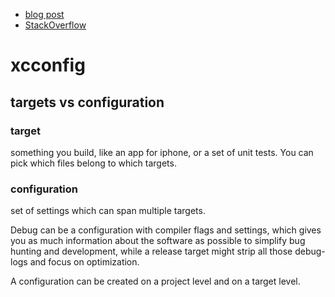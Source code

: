 
* [blog post](http://www.jontolof.com/cocoa/using-xcconfig-files-for-you-xcode-project/)
* [StackOverflow](https://stackoverflow.com/questions/11164876/is-there-a-way-export-xcode-build-settings-to-xcconfig-file/20862973#20862973)

# xcconfig

## targets vs configuration

### target

something you build, like an app for iphone, or a set of unit tests. You can pick which files belong to which targets.

### configuration
set of settings which can span multiple targets.

Debug can be a configuration with compiler flags and settings, which gives you as much information about the software as possible to simplify bug hunting and development, while a release target might strip all those debug-logs and focus on optimization.

A configuration can be created on a project level and on a target level.

